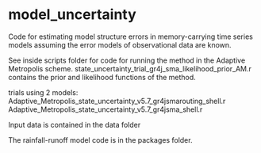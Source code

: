 # model_uncertainty
Code for estimating model structure errors in memory-carrying time series models assuming the error models of observational data are known.

See inside scripts folder for code for running the method in the Adaptive Metropolis scheme.
state_uncertainty_trial_gr4j_sma_likelihood_prior_AM.r contains the prior and likelihood functions of the method.

trials using 2 models:
Adaptive_Metropolis_state_uncertainty_v5.7_gr4jsmarouting_shell.r
Adaptive_Metropolis_state_uncertainty_v5.7_gr4jsma_shell.r

Input data is contained in the data folder

The rainfall-runoff model code is in the packages folder.
